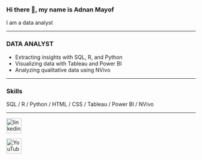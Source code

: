 ### Hi there 👋, my name is Adnan Mayof
I am a data analyst

---

### DATA ANALYST

- Extracting insights with SQL, R, and Python
- Visualizing data with Tableau and Power BI
- Analyzing qualitative data using NVivo

---

### Skills

SQL / R / Python / HTML / CSS / Tableau / Power BI / NVivo


---


[<img src='https://cdn.jsdelivr.net/npm/simple-icons@3.0.1/icons/linkedin.svg' alt='linkedin' height='40'>](https://www.linkedin.com/in/https://www.linkedin.com/in/adnanmayof//) 

[<img src='https://cdn.jsdelivr.net/npm/simple-icons@3.0.1/icons/youtube.svg' alt='YouTube' height='40'>](https://www.youtube.com/channel/https://www.youtube.com/channel/UCNFVwcGoc8WQmPGs287geNw)  



 



